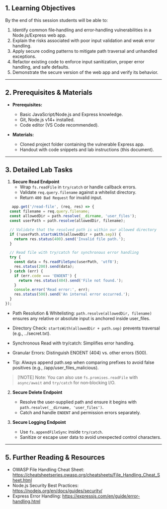 ## 1. Learning Objectives

By the end of this session students will be able to:

1. Identify common file‑handling and error‑handling vulnerabilities in a Node.js/Express web app.
2. Explain the risks associated with poor input validation and weak error handling.
3. Apply secure coding patterns to mitigate path traversal and unhandled exceptions.
4. Refactor existing code to enforce input sanitization, proper error handling, and safe defaults.
5. Demonstrate the secure version of the web app and verify its behavior.

---

## 2. Prerequisites & Materials

- **Prerequisites:**
  - Basic JavaScript/Node.js and Express knowledge.
  - Git, Node.js v14+ installed.
  - Code editor (VS Code recommended).

- **Materials:**
  - Cloned project folder containing the vulnerable Express app.
  - Handout with code snippets and lab instructions (this document).

---

## 3. Detailed Lab Tasks

1. **Secure Read Endpoint**
   - Wrap `fs.readFile` in `try/catch` or handle callback errors.
   - Validate `req.query.filename` against a whitelist directory.
   - Return `400 Bad Request` for invalid input.

```JavaScript
   app.get('/read-file', (req, res) => {
  const filename = req.query.filename;
  const allowedDir = path.resolve(__dirname, 'user_files');
  const userPath = path.resolve(allowedDir, filename);

  // Validate that the resolved path is within our allowed directory
  if (!userPath.startsWith(allowedDir + path.sep)) {
    return res.status(400).send('Invalid file path.');
  }

  // Read file with try/catch for synchronous error handling
  try {
    const data = fs.readFileSync(userPath, 'utf8');
    res.status(200).send(data);
  } catch (err) {
    if (err.code === 'ENOENT') {
      return res.status(404).send('File not found.');
    }
    console.error('Read error:', err);
    res.status(500).send('An internal error occurred.');
  }
});
```
- Path Resolution & Whitelisting: `path.resolve(allowedDir, filename)` ensures any relative or absolute input is anchored inside user_files.

- Directory Check: `startsWith(allowedDir + path.sep)` prevents traversal (e.g., ../secret.txt).

- Synchronous Read with try/catch: Simplifies error handling.

- Granular Errors: Distinguish ENOENT (404) vs. other errors (500).

- Tip: Always append path.sep when comparing prefixes to avoid false positives (e.g., /app/user_files_malicious).

> [!NOTE] Note: You can also use `fs.promises.readFile` with `async/await` and `try/catch` for non‑blocking I/O.

2. **Secure Delete Endpoint**
   - Resolve the user-supplied path and ensure it begins with `path.resolve(__dirname, 'user_files')`.
   - Catch and handle `ENOENT` and permission errors separately.

3. **Secure Logging Endpoint**
   - Use `fs.appendFileSync` inside `try/catch`.
   - Sanitize or escape user data to avoid unexpected control characters.

---

## 5. Further Reading & Resources

- OWASP File Handling Cheat Sheet: https://cheatsheetseries.owasp.org/cheatsheets/File_Handling_Cheat_Sheet.html
- Node.js Security Best Practices: https://nodejs.org/en/docs/guides/security/
- Express Error Handling: https://expressjs.com/en/guide/error-handling.html



